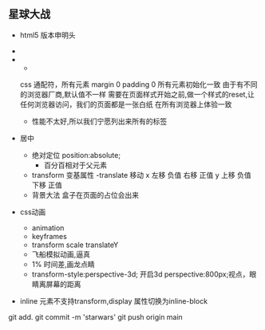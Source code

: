 ## 星球大战

- <!DOCTYPE html>
  html5 版本申明头

- <html lang="en">


- *
  css 通配符，所有元素
  margin 0 padding 0 所有元素初始化一致
  由于有不同的浏览器厂商,默认值不一样
  需要在页面样式开始之前,做一个样式的reset,让任何浏览器访问，我们的页面都是一张白纸
  在所有浏览器上体验一致
  
  
  * 性能不太好,所以我们宁愿列出来所有的标签



- 居中
  - 绝对定位 position:absolute;
    - 百分百相对于父元素
  - transform 变基属性
    -translate 移动
     x 左移 负值 右移 正值
     y 上移 负值 下移 正值
  - 背景大法
  盒子在页面的占位会出来


- css动画
  - animation
  - keyframes
  - transform scale translateY
  - 飞船模拟动画,逼真
  - 1% 时间差,画龙点睛
  - transform-style:perspective-3d;  开启3d
    perspective:800px;视点，眼睛离屏幕的距离


- inline 元素不支持transform,display 属性切换为inline-block


git add.
git commit -m 'starwars'
git push origin main